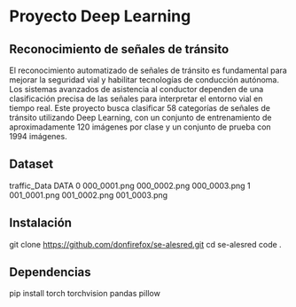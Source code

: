 # Proyecto Deep Learning

## Reconocimiento de señales de tránsito

El reconocimiento automatizado de señales de tránsito es fundamental para mejorar la seguridad vial y habilitar tecnologías de conducción autónoma. Los sistemas avanzados de asistencia al conductor dependen de una clasificación precisa de las señales para interpretar el entorno vial en tiempo real. Este proyecto busca clasificar 58 categorías de señales de tránsito utilizando Deep Learning, con un conjunto de entrenamiento de aproximadamente 120 imágenes por clase y un conjunto de prueba con 1994 imágenes. 

## Dataset

traffic_Data
    DATA
        0
            000_0001.png
            000_0002.png
            000_0003.png
        1
            001_0001.png
            001_0002.png
            001_0003.png

## Instalación 

git clone https://github.com/donfirefox/se-alesred.git
cd se-alesred
code .

## Dependencias

pip install torch torchvision pandas pillow

